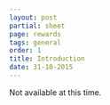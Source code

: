 ```yaml
---
layout: post
partial: sheet
page: rewards
tags: general
order: 1
title: Introduction
date: 31-10-2015
---
```

Not available at this time.
